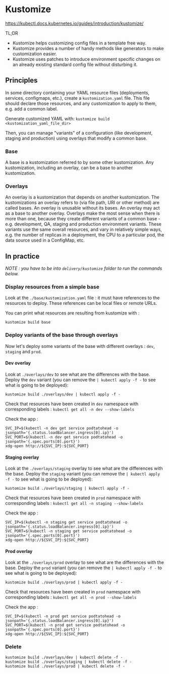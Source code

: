 # Kustomize


https://kubectl.docs.kubernetes.io/guides/introduction/kustomize/

TL;DR

- Kustomize helps customizing config files in a template free way.
- Kustomize provides a number of handy methods like generators to make customization easier.
- Kustomize uses patches to introduce environment specific changes on an already existing standard config file without disturbing it.

## Principles

In some directory containing your YAML resource files (deployments, services, configmaps, etc.), create a `kustomization.yaml` file.
This file should declare those resources, and any customization to apply to them, e.g. add a common label.

Generate customized YAML with: `kustomize build <kustomization_yaml_file_dir>`

Then, you can manage "variants" of a configuration (like development, staging and production) using overlays that modify a common base.

### Base

A base is a kustomization referred to by some other kustomization.
Any kustomization, including an overlay, can be a base to another kustomization.

### Overlays

An overlay is a kustomization that depends on another kustomization.
The kustomizations an overlay refers to (via file path, URI or other method) are called bases.
An overlay is unusable without its bases.
An overlay may act as a base to another overlay.
Overlays make the most sense when there is more than one, because they create different variants of a common base - e.g. development, QA, staging and production environment variants.
These variants use the same overall resources, and vary in relatively simple ways, e.g. the number of replicas in a deployment, the CPU to a particular pod, the data source used in a ConfigMap, etc.

## In practice

_NOTE : you have to be into `delivery/kustomize` folder to run the commands below._

### Display resources from a simple base

Look at the `./base/kustomization.yaml` file : it must have references to the resources to deploy.
These references can be local files or remote URLs.

You can print what resources are resulting from kustomize with :

```
kustomize build base
```

### Deploy variants of the base through overlays

Now let's deploy some variants of the base with different overlays : `dev`, `staging` and `prod`.

#### Dev overlay

Look at `./overlays/dev` to see what are the differences with the base.
Deploy the `dev` variant (you can remove the `| kubectl apply -f -` to see what is going to be deployed):

```
kustomize build ./overlays/dev | kubectl apply -f -
```

Check that resources have been created in `dev` namespace with corresponding labels : `kubectl get all -n dev --show-labels`

Check the app :

```
SVC_IP=$(kubectl -n dev get service podtatohead -o jsonpath='{.status.loadBalancer.ingress[0].ip}')
SVC_PORT=$(kubectl -n dev get service podtatohead -o jsonpath='{.spec.ports[0].port}')
xdg-open http://${SVC_IP}:${SVC_PORT}
```

#### Staging overlay

Look at the `./overlays/staging` overlay to see what are the differences with the base.
Deploy the `staging` variant (you can remove the `| kubectl apply -f -` to see what is going to be deployed):

```
kustomize build ./overlays/staging | kubectl apply -f -
```

Check that resources have been created in `prod` namespace with corresponding labels : `kubectl get all -n staging --show-labels`

Check the app :

```
SVC_IP=$(kubectl -n staging get service podtatohead -o jsonpath='{.status.loadBalancer.ingress[0].ip}')
SVC_PORT=$(kubectl -n staging get service podtatohead -o jsonpath='{.spec.ports[0].port}')
xdg-open http://${SVC_IP}:${SVC_PORT}
```

#### Prod overlay

Look at the `./overlays/prod` overlay to see what are the differences with the base.
Deploy the `prod` variant (you can remove the `| kubectl apply -f -` to see what is going to be deployed):

```
kustomize build ./overlays/prod | kubectl apply -f -
```

Check that resources have been created in `prod` namespace with corresponding labels : `kubectl get all -n prod --show-labels`

Check the app :

```
SVC_IP=$(kubectl -n prod get service podtatohead -o jsonpath='{.status.loadBalancer.ingress[0].ip}')
SVC_PORT=$(kubectl -n prod get service podtatohead -o jsonpath='{.spec.ports[0].port}')
xdg-open http://${SVC_IP}:${SVC_PORT}
```

### Delete

```
kustomize build ./overlays/dev | kubectl delete -f -
kustomize build ./overlays/staging | kubectl delete -f -
kustomize build ./overlays/prod | kubectl delete -f -
```